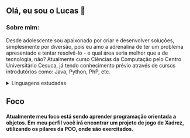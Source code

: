 ## Olá, eu sou o Lucas 👋

### Sobre mim:
Desde adolescente sou apaixonado por criar e desenvolver soluções, simplesmente por diversão, pois eu amo a adrenalina de ter um problema apresentado e tentar resolvê-lo - e qual área seria melhor que a de tecnologia, não?
Atualmente curso Ciências da Computação pelo Centro Universitário Cesuca, já tendo conhecimento prévio através de cursos introdutórios como: Java, Python, PhP, etc.

<details>
<summary>Linguagens estudadas</summary>

| Rank | Languages |
|-----:|-----------|
|     1| Java    (mais dominante)  | 
|     2| C         |
|     3| SQL       |
|     4| Python    |
|     5| PhP       |

</details>

## Foco
#### Atualmente meu foco está sendo aprender programação orientada a objetos. Em meu perfil você irá encontrar um projeto de jogo de Xadrez, utilizando os pilares da POO, onde são exercitados.

<!--
**odalazen/odalazen** is a ✨ _special_ ✨ repository because its `README.md` (this file) appears on your GitHub profile.

Here are some ideas to get you started:

- 🔭 I’m currently working on ...
- 🌱 I’m currently learning ...
- 👯 I’m looking to collaborate on ...
- 🤔 I’m looking for help with ...
- 💬 Ask me about ...
- 📫 How to reach me: ...
- 😄 Pronouns: ...
- ⚡ Fun fact: ...
-->
